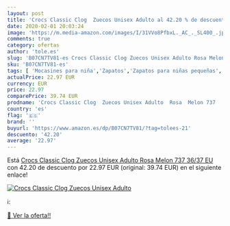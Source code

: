 ```yaml
---
layout: post
title: 'Crocs Classic Clog  Zuecos Unisex Adulto al 42.20 % de descuento'
date: 2020-02-01 20:03:24
image: 'https://m.media-amazon.com/images/I/31VVo8PfbxL._AC_._SL400_.jpg'
comments: true
category: ofertas
author: 'tole.es'
slug: 'B07CN7TV81-es Crocs Classic Clog Zuecos Unisex Adulto Rosa Melon 737...'
sku: 'B07CN7TV81-es'
tags: [ 'Mocasines para niña','Zapatos','Zapatos para niñas pequeñas','Zapatos y complementos','zuecos', ]
actualPrice: 22.97 EUR
currency: EUR
price: 22.97
comparePrice: 39.74 EUR
prodname: 'Crocs Classic Clog  Zuecos Unisex Adulto  Rosa  Melon 737   36/37 EU'
country: 'es'
flag: '🇪🇸'
brand: ''
buyurl: 'https://www.amazon.es/dp/B07CN7TV81/?tag=tolees-21'
descuento: '42.20'
average: '22.97'
---
```


Está [Crocs Classic Clog  Zuecos Unisex Adulto  Rosa  Melon 737   36/37 EU](https://www.amazon.es/dp/B07CN7TV81/?tag=tolees-21) con 42.20 de descuento por 22.97 EUR (original: 39.74 EUR) en el siguiente enlace!

[![Crocs Classic Clog  Zuecos Unisex Adulto](https://m.media-amazon.com/images/I/31VVo8PfbxL._AC_._SL400_.jpg)](https://www.amazon.es/dp/B07CN7TV81/?tag=tolees-21)

ℹ️:


[🛒 Ver la oferta!!](https://www.amazon.es/dp/B07CN7TV81/?tag=tolees-21)

